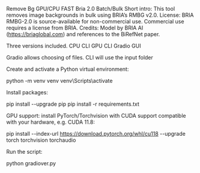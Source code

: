 Remove Bg GPU/CPU FAST Bria 2.0 Batch/Bulk
Short intro: This tool removes image backgrounds in bulk using BRIA’s RMBG v2.0.
License: BRIA RMBG-2.0 is source-available for non-commercial use. Commercial use requires a license from BRIA.
Credits: Model by BRIA AI (https://briaglobal.com) and references to the BiRefNet paper.

Three versions included. 
CPU CLI
GPU CLI
Gradio GUI

Gradio allows choosing of files. CLI will use the input folder

Create and activate a Python virtual environment:

python -m venv venv
venv\Scripts\activate

Install packages:

pip install --upgrade pip
pip install -r requirements.txt

GPU support:
install PyTorch/Torchvision with CUDA support compatible with your hardware, e.g. CUDA 11.8:

pip install --index-url https://download.pytorch.org/whl/cu118 --upgrade torch torchvision torchaudio

Run the script:

python gradiover.py





